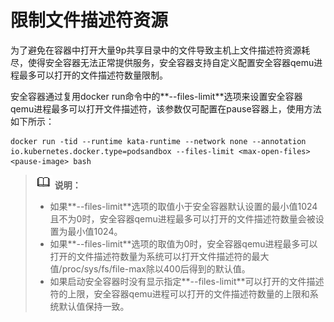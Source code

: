 # 限制文件描述符资源<a name="ZH-CN_TOPIC_0188508981"></a>

为了避免在容器中打开大量9p共享目录中的文件导致主机上文件描述符资源耗尽，使得安全容器无法正常提供服务，安全容器支持自定义配置安全容器qemu进程最多可以打开的文件描述符数量限制。

安全容器通过复用docker run命令中的**--files-limit**选项来设置安全容器qemu进程最多可以打开文件描述符，该参数仅可配置在pause容器上，使用方法如下所示：

```
docker run -tid --runtime kata-runtime --network none --annotation io.kubernetes.docker.type=podsandbox --files-limit <max-open-files> <pause-image> bash
```

>![](public_sys-resources/icon-note.gif) **说明：**   
>-   如果**--files-limit**选项的取值小于安全容器默认设置的最小值1024且不为0时，安全容器qemu进程最多可以打开的文件描述符数量会被设置为最小值1024。  
>-   如果**--files-limit**选项的取值为0时，安全容器qemu进程最多可以打开的文件描述符数量为系统可以打开文件描述符的最大值/proc/sys/fs/file-max除以400后得到的默认值。  
>-   如果启动安全容器时没有显示指定**--files-limit**可以打开的文件描述符的上限，安全容器qemu进程可以打开的文件描述符数量的上限和系统默认值保持一致。  

